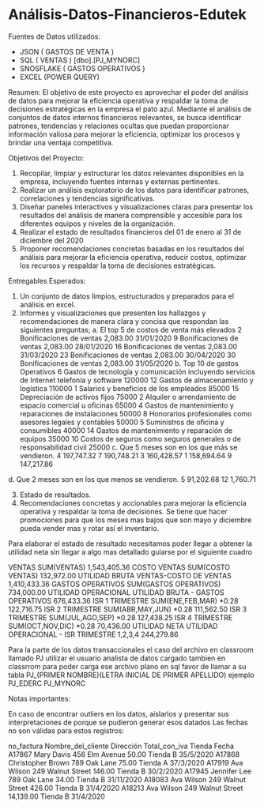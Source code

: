 # Análisis-Datos-Financieros-Edutek

Fuentes de Datos utilizados:
- JSON ( GASTOS DE VENTA )
- SQL ( VENTAS ) [dbo].[PJ_MYNORC]
- SNOSFLAKE ( GASTOS OPERATIVOS )
- EXCEL (POWER QUERY)

Resumen:
El objetivo de este proyecto es aprovechar el poder del análisis de datos para mejorar la eficiencia operativa y respaldar la toma de decisiones estratégicas en la empresa el pato azul. Mediante el análisis de conjuntos de datos internos financieros relevantes, se busca identificar patrones, tendencias y relaciones ocultas que puedan proporcionar información valiosa para mejorar la eficiencia, optimizar los procesos y brindar una ventaja competitiva.

Objetivos del Proyecto:

1.	Recopilar, limpiar y estructurar los datos relevantes disponibles en la empresa, incluyendo fuentes internas y externas pertinentes.
2.	Realizar un análisis exploratorio de los datos para identificar patrones, correlaciones y tendencias significativas.
3.	Diseñar paneles interactivos y visualizaciones claras para presentar los resultados del análisis de manera comprensible y accesible para los diferentes equipos y niveles de la organización.
4.	Realizar el estado de resultados financieros del 01 de enero al 31 de diciembre del 2020
5.	Proponer recomendaciones concretas basadas en los resultados del análisis para mejorar la eficiencia operativa, reducir costos, optimizar los recursos y respaldar la toma de decisiones estratégicas.

Entregables Esperados:

1.	Un conjunto de datos limpios, estructurados y preparados para el análisis en excel.
2.	Informes y visualizaciones que presenten los hallazgos y recomendaciones de manera clara y concisa que respondan las siguientes preguntas;
a.	El top 5 de costos de venta más elevados
    2	Bonificaciones de ventas	2,083.00	31/01/2020
    9	Bonificaciones de ventas	2,083.00	28/01/2020
    16	Bonificaciones de ventas	2,083.00	31/03/2020
    23	Bonificaciones de ventas	2,083.00	30/04/2020
    30	Bonificaciones de ventas	2,083.00	31/05/2020
b.	Top 10 de gastos Operativos 
    6	Gastos de tecnología y comunicación incluyendo servicios de Internet telefonía y software	120000
    12	Gastos de almacenamiento y logística	110000
    1	Salarios y beneficios de los empleados	85000
    15	Depreciación de activos fijos	75000
    2	Alquiler o arrendamiento de espacio comercial u oficinas	65000
    4	Gastos de mantenimiento y reparaciones de instalaciones	50000
    8	Honorarios profesionales como asesores legales y contables	50000
    5	Suministros de oficina y consumibles	40000
    14	Gastos de mantenimiento y reparación de equipos	35000
    10	Costos de seguros como seguros generales o de responsabilidad civil	25000
c.	Que 5 meses son en los que más se vendieron. 
    4	197,747.32
    7	190,748.21
    3	160,428.57
    1	158,694.64
    9	147,217.86
 
d.	Que 2 meses son en los que menos se vendieron.
    5	91,202.68
    12	1,760.71
 
3.	Estado de resultados.
4.	Recomendaciones concretas y accionables para mejorar la eficiencia operativa y respaldar la toma de decisiones.
    Se tiene que hacer promociones para que los meses mas bajos que son mayo y diciembre pueda vender mas y rotar así el inventario.

Para elaborar el estado de resultado necesitamos poder llegar a obtener la utilidad neta sin llegar a algo mas detallado guiarse por el siguiente cuadro

VENTAS	SUM(VENTAS)	1,543,405.36
COSTO VENTAS	SUM(COSTO VENTAS)	132,972.00
UTILIDAD BRUTA	VENTAS-COSTO DE VENTAS	1,410,433.36
GASTOS OPERATIVOS	SUM(GASTOS OPERATIVOS)	734,000.00
UTILIDAD OPERACIONAL	UTILIDAD BRUTA - GASTOS OPERATIVOS	676,433.36
ISR 1 TRIMESTRE	SUM(ENE,FEB,MAR) *0.28	122,716.75
ISR 2 TRIMESTRE	SUM(ABR,MAY,JUN) *0.28	111,562.50
ISR 3 TRIMESTRE	SUM(JUL,AGO,SEP) *0.28	127,438.25
ISR 4 TRIMESTRE	SUM(OCT,NOV,DIC) *0.28	70,436.00
UTILIDAD NETA	UTILIDAD OPERACIONAL - ISR TRIMESTRE 1,2,3,4	244,279.86

 
Para la parte de los datos transaccionales el caso del archivo en classroom llamado PJ utilizar el usuario analista de datos cargado tambien en classrrom para poder carga ese archivo plano en sql favor de llamar a su tabla PJ_(PRIMER NOMBRE)(LETRA INICIAL DE PRIMER APELLIDO) ejemplo PJ_EDERC PJ_MYNORC

Notas importantes:

En caso de encontrar outliers en los datos, aislarlos y presentar sus interpretaciones de porque se pudieron generar esos datados
Las fechas no son válidas para estos registros:

no_factura	Nombre_del_cliente	Dirección	Total_con_iva	Tienda	Fecha
A17867	Mary Davis	456 Elm Avenue	50.00	Tienda B	35/5/2020
A17868	Christopher Brown	789 Oak Lane	75.00	Tienda A	37/3/2020
A17919	Ava Wilson	249 Walnut Street	146.00	Tienda B	30/2/2020
A17945	Jennifer Lee	789 Oak Lane	34.00	Tienda B	31/11/2020
A18083	Ava Wilson	249 Walnut Street	426.00	Tienda B	31/4/2020
A18213	Ava Wilson	249 Walnut Street	14,139.00	Tienda B	31/4/2020
